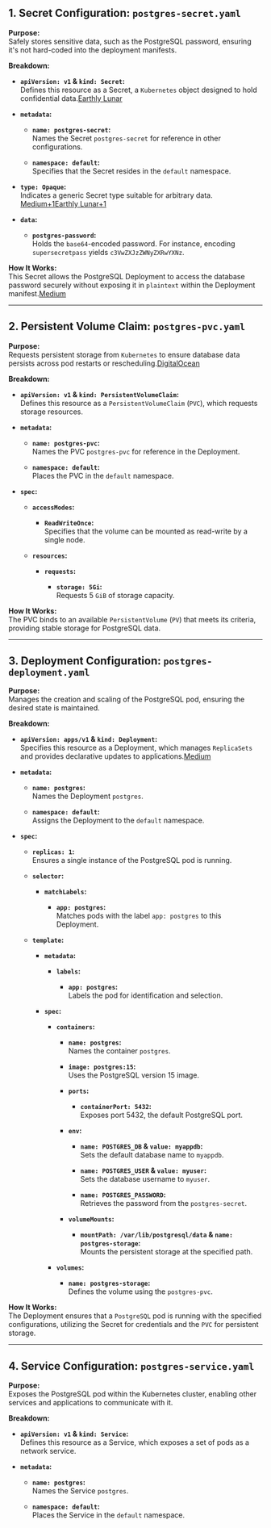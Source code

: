 ## 1. **Secret Configuration: `postgres-secret.yaml`**

**Purpose:**  
Safely stores sensitive data, such as the PostgreSQL password, ensuring it's not hard-coded into the deployment manifests.​

**Breakdown:**

- **`apiVersion: v1` & `kind: Secret`:**  
    Defines this resource as a Secret, a `Kubernetes` object designed to hold confidential data.​[Earthly Lunar](https://earthly.dev/blog/kubernetes-secrets/?utm_source=chatgpt.com)
    
- **`metadata`:**
    
    - **`name: postgres-secret`:**  
        Names the Secret `postgres-secret` for reference in other configurations.
        
    - **`namespace: default`:**  
        Specifies that the Secret resides in the `default` namespace.
        
- **`type: Opaque`:**  
    Indicates a generic Secret type suitable for arbitrary data.​[Medium+1Earthly Lunar+1](https://medium.com/%40nguruben/step-by-step-guide-installing-postgresql-on-kubernetes-a15a8f434d6c?utm_source=chatgpt.com)
    
- **`data`:**
    
    - **`postgres-password`:**  
        Holds the `base64`-encoded password. For instance, encoding `supersecretpass` yields `c3VwZXJzZWNyZXRwYXNz`.

**How It Works:**  
This Secret allows the PostgreSQL Deployment to access the database password securely without exposing it in `plaintext` within the Deployment manifest.​[Medium](https://medium.com/%40nguruben/step-by-step-guide-installing-postgresql-on-kubernetes-a15a8f434d6c?utm_source=chatgpt.com)

---

## 2. **Persistent Volume Claim: `postgres-pvc.yaml`**

**Purpose:**  
Requests persistent storage from `Kubernetes` to ensure database data persists across pod restarts or rescheduling.​[DigitalOcean](https://www.digitalocean.com/community/tutorials/how-to-deploy-postgres-to-kubernetes-cluster?utm_source=chatgpt.com)

**Breakdown:**

- **`apiVersion: v1` & `kind: PersistentVolumeClaim`:**  
    Defines this resource as a `PersistentVolumeClaim` (`PVC`), which requests storage resources.​
    
- **`metadata`:**
    
    - **`name: postgres-pvc`:**  
        Names the PVC `postgres-pvc` for reference in the Deployment.
        
    - **`namespace: default`:**  
        Places the PVC in the `default` namespace.
        
- **`spec`:**
    
    - **`accessModes`:**
        
        - **`ReadWriteOnce`:**  
            Specifies that the volume can be mounted as read-write by a single node.
            
    - **`resources`:**
        
        - **`requests`:**
            
            - **`storage: 5Gi`:**  
                Requests 5 `GiB` of storage capacity.

**How It Works:**  
The PVC binds to an available `PersistentVolume` (`PV`) that meets its criteria, providing stable storage for PostgreSQL data.

---

## 3. **Deployment Configuration: `postgres-deployment.yaml`**

**Purpose:**  
Manages the creation and scaling of the PostgreSQL pod, ensuring the desired state is maintained.​

**Breakdown:**

- **`apiVersion: apps/v1` & `kind: Deployment`:**  
    Specifies this resource as a Deployment, which manages `ReplicaSets` and provides declarative updates to applications.​[Medium](https://medium.com/%40howdyservices9/postgres-on-kubernetes-k8s-bf555289831a?utm_source=chatgpt.com)
    
- **`metadata`:**
    
    - **`name: postgres`:**  
        Names the Deployment `postgres`.
        
    - **`namespace: default`:**  
        Assigns the Deployment to the `default` namespace.
        
- **`spec`:**
    
    - **`replicas: 1`:**  
        Ensures a single instance of the PostgreSQL pod is running.
        
    - **`selector`:**
        
        - **`matchLabels`:**
            
            - **`app: postgres`:**  
                Matches pods with the label `app: postgres` to this Deployment.
                
    - **`template`:**
        
        - **`metadata`:**
            
            - **`labels`:**
                
                - **`app: postgres`:**  
                    Labels the pod for identification and selection.
                    
        - **`spec`:**
            
            - **`containers`:**
                
                - **`name: postgres`:**  
                    Names the container `postgres`.
                    
                - **`image: postgres:15`:**  
                    Uses the PostgreSQL version 15 image.
                    
                - **`ports`:**
                    
                    - **`containerPort: 5432`:**  
                        Exposes port 5432, the default PostgreSQL port.
                        
                - **`env`:**
                    
                    - **`name: POSTGRES_DB` & `value: myappdb`:**  
                        Sets the default database name to `myappdb`.
                        
                    - **`name: POSTGRES_USER` & `value: myuser`:**  
                        Sets the database username to `myuser`.
                        
                    - **`name: POSTGRES_PASSWORD`:**  
                        Retrieves the password from the `postgres-secret`.
                        
                - **`volumeMounts`:**
                    
                    - **`mountPath: /var/lib/postgresql/data` & `name: postgres-storage`:**  
                        Mounts the persistent storage at the specified path.
                        
            - **`volumes`:**
                
                - **`name: postgres-storage`:**  
                    Defines the volume using the `postgres-pvc`.
                    

**How It Works:**  
The Deployment ensures that a `PostgreSQL` pod is running with the specified configurations, utilizing the Secret for credentials and the `PVC` for persistent storage.​

---

## 4. **Service Configuration: `postgres-service.yaml`**

**Purpose:**  
Exposes the PostgreSQL pod within the Kubernetes cluster, enabling other services and applications to communicate with it.​

**Breakdown:**

- **`apiVersion: v1` & `kind: Service`:**  
    Defines this resource as a Service, which exposes a set of pods as a network service.​
    
- **`metadata`:**
    
    - **`name: postgres`:**  
        Names the Service `postgres`.
        
    - **`namespace: default`:**  
        Places the Service in the `default` namespace.